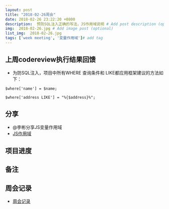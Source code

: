 ```yaml
---
layout: post
title: "2018-02-26周会"
date: 2018-02-26 23:22:20 +0800
description:  预防SQL注入正确的写法，JS作用域说明 # Add post description (optional)
img:  2018-02-26.jpg # Add image post (optional)
list_img:  2018-02-26.jpg
tags: ['week meeting', '变量作用域']# add tag
---
```

## 上周codereview执行结果回馈
* 为防SQL注入，项目中所有WHERE 查询条件和 LIKE都应用框架建议的方法如下：
```
$where['name'] = $name;

$where['address LIKE'] = "%{$address}%";
```

## 分享
* <span class="attention">@李彬</span>分享JS变量作用域
* <a href="../assets/attchment/2018-02-26/js_scope.docx" download="JS作用域.docx" title="by 李彬">JS作用域</a>

## 项目进度

## 备注

## 周会记录
* <a href="../assets/attchment/2018-02-26/mk_content.docx" download="周会记录.docx">周会记录</a>



